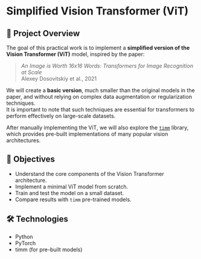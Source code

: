 # Simplified Vision Transformer (ViT)

## 📌 Project Overview
The goal of this practical work is to implement a **simplified version of the Vision Transformer (ViT)** model, inspired by the paper:

> *An Image is Worth 16x16 Words: Transformers for Image Recognition at Scale*  
> Alexey Dosovitskiy et al., 2021  

We will create a **basic version**, much smaller than the original models in the paper, and without relying on complex data augmentation or regularization techniques.  
It is important to note that such techniques are essential for transformers to perform effectively on large-scale datasets.

After manually implementing the ViT, we will also explore the [`timm`](https://github.com/huggingface/pytorch-image-models) library, which provides pre-built implementations of many popular vision architectures.

## 🚀 Objectives
- Understand the core components of the Vision Transformer architecture.
- Implement a minimal ViT model from scratch.
- Train and test the model on a small dataset.
- Compare results with `timm` pre-trained models.

## 🛠️ Technologies
- Python
- PyTorch
- timm (for pre-built models)


